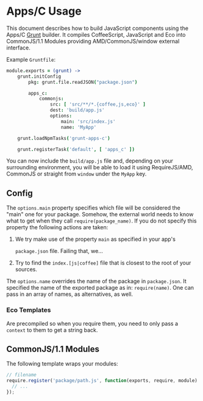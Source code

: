 # Apps/C Usage

This document describes how to build JavaScript components using the Apps/C [Grunt](http://gruntjs.com/) builder. It compiles CoffeeScript, JavaScript and Eco into CommonJS/1.1 Modules providing AMD/CommonJS/window external interface.

Example `Gruntfile`:

```coffeescript
module.exports = (grunt) ->
    grunt.initConfig
        pkg: grunt.file.readJSON("package.json")

        apps_c:
            commonjs:
                src: [ 'src/**/*.{coffee,js,eco}' ]
                dest: 'build/app.js'
                options:
                    main: 'src/index.js'
                    name: 'MyApp'

    grunt.loadNpmTasks('grunt-apps-c')

    grunt.registerTask('default', [ 'apps_c' ])
```

You can now include the `build/app.js` file and, depending on your surrounding environment, you will be able to load it using RequireJS/AMD, CommonJS or straight from `window` under the `MyApp` key.

## Config

The `options.main` property specifies which file will be considered the "main" one for your package. Somehow, the external world needs to know what to get when they call `require(package_name)`. If you do not specify this property the following actions are taken:

1. We try make use of the property `main` as specified in your app's

   `package.json` file. Failing that, we...

2. Try to find the `index.[js|coffee]` file that is closest to the root of your sources.

The `options.name` overrides the name of the package in `package.json`. It specified the name of the exported package as in: `require(name)`. One can pass in an array of names, as alternatives, as well.

### Eco Templates

Are precompiled so when you require them, you need to only pass a `context` to them to get a string back.

## CommonJS/1.1 Modules

The following template wraps your modules:

```javascript
// filename
require.register('package/path.js', function(exports, require, module) {
  // ...
});
```

